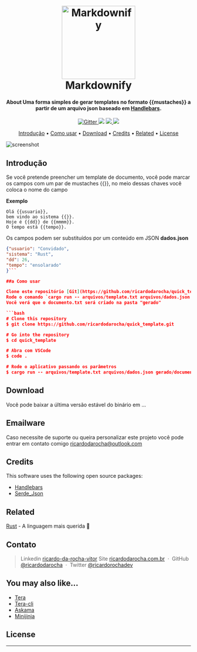 
<h1 align="center">
  <br>
  <a href="http://www.ricardodarocha.com.br"><img src="https://raw.githubusercontent.com/amitmerchant1990/electron-markdownify/master/app/img/markdownify.png" alt="Markdownify" width="200"></a>
  <br>
  Markdownify
  <br>
</h1>

<h4 align="center">About
Uma forma simples de gerar templates no formato {{mustaches}} a partir de um arquivo json baseado em <a href="https://docs.rs/handlebars/latest/handlebars/" target="_blank">Handlebars</a>.</h4>

<p align="center">
  <a href="https://badge.fury.io/js/electron-markdownify">
    <img src="https://badge.fury.io/js/electron-markdownify.svg"
         alt="Gitter">
  </a>
  <a href="https://gitter.im/amitmerchant1990/electron-markdownify"><img src="https://badges.gitter.im/amitmerchant1990/electron-markdownify.svg"></a>
  <a href="https://saythanks.io/to/bullredeyes@gmail.com">
      <img src="https://img.shields.io/badge/SayThanks.io-%E2%98%BC-1EAEDB.svg">
  </a>
  <a href="https://www.paypal.me/AmitMerchant">
    <img src="https://img.shields.io/badge/$-donate-ff69b4.svg?maxAge=2592000&amp;style=flat">
  </a>
</p>

<p align="center">
  <a href="#introdução">Introdução</a> •
  <a href="#como-usar">Como usar</a> •
  <a href="#download">Download</a> •
  <a href="#credits">Credits</a> •
  <a href="#related">Related</a> •
  <a href="#license">License</a>
</p>

![screenshot](https://raw.githubusercontent.com/amitmerchant1990/electron-markdownify/master/app/img/markdownify.gif)

## Introdução

Se você pretende preencher um template de documento, você pode marcar os campos com um par de mustaches {{}}, no meio dessas chaves você coloca o nome do campo

**Exemplo**
```
Olá {{usuario}},
bem vindo ao sistema {{}}.
Hoje é {{dd}} de {{mmmm}}.
O tempo está {{tempo}}.
```

Os campos podem ser substituídos por um conteúdo em JSON
**dados.json**
```json
{"usuario": "Convidado",
"sistema": "Rust",
"dd": 26,
"tempo": "ensolarado"
}```

##a Como usar

Clone este repositório [Git](https://github.com/ricardodarocha/quick_template.git) 
Rode o comando `cargo run -- arquivos/template.txt arquivos/dados.json gerado/documento.txt`
Você verá que o documento.txt será criado na pasta "gerado"

```bash
# Clone this repository
$ git clone https://github.com/ricardodarocha/quick_template.git

# Go into the repository
$ cd quick_template

# Abra com VSCode
$ code .

# Rode o aplicativo passando os parâmetros
$ cargo run -- arquivos/template.txt arquivos/dados.json gerado/documento.txt
```

## Download

Você pode baixar a última versão estável do binário em ...

## Emailware

Caso necessite de suporte ou queira personalizar este projeto você pode entrar em contato comigo <ricardodarocha@outlook.com> 

## Credits

This software uses the following open source packages:

- [Handlebars](https://docs.rs/handlebars/latest/handlebars)
- [Serde_Json](https://docs.rs/serde_json/latest/serde_json/)

## Related

[Rust](https://www.rust-lang.org/pt-BR) - A linguagem mais querida 🦀

## Contato

> Linkedin [ricardo-da-rocha-vitor](https://www.linkedin.com/in/ricardo-da-rocha-vitor-a0983932/)
> Site [ricardodarocha.com.br](https://www.ricardodarocha.com.br) &nbsp;&middot;&nbsp;
> GitHub [@ricardodarocha](https://github.com/ricardodarocha) &nbsp;&middot;&nbsp;
> Twitter [@ricardorochadev](https://twitter.com/ricardorochadev)


## You may also like...

- [Tera](https://crates.io/crates/tera) 
- [Tera-cli](https://crates.io/crates/tera-cli)
- [Askama](https://crates.io/crates/askama)
- [Minijinja](https://crates.io/crates/minijinja)

## License



---


